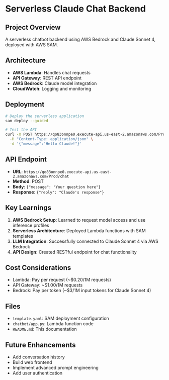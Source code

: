 # Serverless Claude Chat Backend

## Project Overview
A serverless chatbot backend using AWS Bedrock and Claude Sonnet 4, deployed with AWS SAM.

## Architecture
- **AWS Lambda**: Handles chat requests
- **API Gateway**: REST API endpoint
- **AWS Bedrock**: Claude model integration
- **CloudWatch**: Logging and monitoring

## Deployment
```bash
# Deploy the serverless application
sam deploy --guided

# Test the API
curl -X POST https://qo83onnpe0.execute-api.us-east-2.amazonaws.com/Prod/chat \
  -H "Content-Type: application/json" \
  -d '{"message":"Hello Claude!"}'
```

## API Endpoint
- **URL**: `https://qo83onnpe0.execute-api.us-east-2.amazonaws.com/Prod/chat`
- **Method**: POST
- **Body**: `{"message": "Your question here"}`
- **Response**: `{"reply": "Claude's response"}`

## Key Learnings
1. **AWS Bedrock Setup**: Learned to request model access and use inference profiles
2. **Serverless Architecture**: Deployed Lambda functions with SAM templates
3. **LLM Integration**: Successfully connected to Claude Sonnet 4 via AWS Bedrock
4. **API Design**: Created RESTful endpoint for chat functionality

## Cost Considerations
- Lambda: Pay per request (~$0.20/1M requests)
- API Gateway: ~$1.00/1M requests
- Bedrock: Pay per token (~$3/1M input tokens for Claude Sonnet 4)

## Files
- `template.yaml`: SAM deployment configuration
- `chatbot/app.py`: Lambda function code
- `README.md`: This documentation

## Future Enhancements
- Add conversation history
- Build web frontend
- Implement advanced prompt engineering
- Add user authentication

